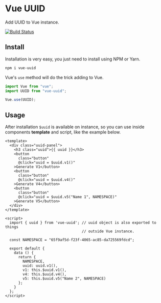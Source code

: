 # Vue UUID

Add UUID to Vue instance.

[![Build Status](https://travis-ci.org/VitorLuizC/vue-uuid.svg?branch=master)](https://travis-ci.org/VitorLuizC/vue-uuid)

## Install

Installation is very easy, you just need to install using NPM or Yarn.

```sh
npm i vue-uuid
```

Vue's `use` method will do the trick adding to Vue.

```js
import Vue from "vue";
import UUID from "vue-uuid";

Vue.use(UUID);
```

## Usage

After installation `$uuid` is available on instance, so you can use inside
components **template** and script, like the example below.

```vue
<template>
  <div class="uuid-panel">
    <h3 class="uuid">{{ uuid }}</h3>
    <button
      class="button"
      @click="uuid = $uuid.v1()"
    >Generate V1</button>
    <button
      class="button"
      @click="uuid = $uuid.v4()"
    >Generate V4</button>
    <button
      class="button"
      @click="uuid = $uuid.v5("Name 1", NAMESPACE)"
    >Generate V5</button>
  </div>
</template>

<script>
  import { uuid } from 'vue-uuid'; // uuid object is also exported to things
                                   // outside Vue instance.

  const NAMESPACE = "65f9af5d-f23f-4065-ac85-da725569fdcd";

  export default {
    data () {
      return {
        NAMESPACE,
        uuid: uuid.v1(),
        v1: this.$uuid.v1(),
        v4: this.$uuid.v4(),
        v5: this.$uuid.v5("Name 2", NAMESPACE)
      };
    }
  };
</script>
```

